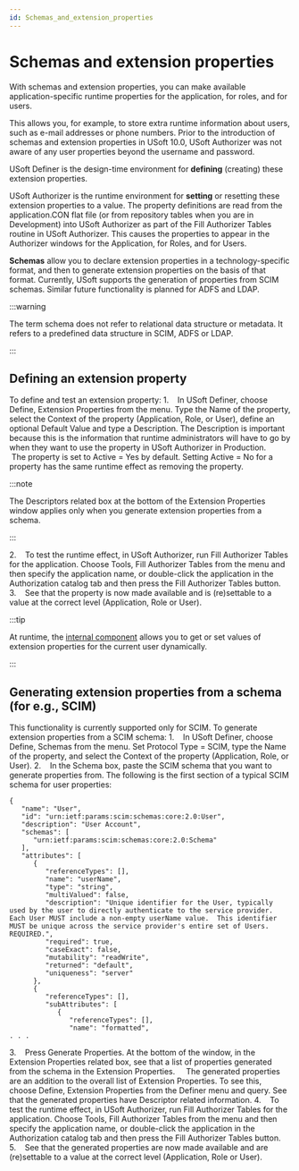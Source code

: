 ```yaml
---
id: Schemas_and_extension_properties
---
```


# Schemas and extension properties

With schemas and extension properties, you can make available application-specific runtime properties for the application, for roles, and for users.

This allows you, for example, to store extra runtime information about users, such as e-mail addresses or phone numbers. Prior to the introduction of schemas and extension properties in USoft 10.0, USoft Authorizer was not aware of any user properties beyond the username and password.

USoft Definer is the design-time environment for **defining** (creating) these extension properties.

USoft Authorizer is the runtime environment for **setting** or resetting these extension properties to a value. The property definitions are read from the application.CON flat file (or from repository tables when you are in Development) into USoft Authorizer as part of the Fill Authorizer Tables routine in USoft Authorizer. This causes the properties to appear in the Authorizer windows for the Application, for Roles, and for Users.

**Schemas** allow you to declare extension properties in a technology-specific format, and then to generate extension properties on the basis of that format. Currently, USoft supports the generation of properties from SCIM schemas. Similar future functionality is planned for ADFS and LDAP.


:::warning

The term schema does not refer to relational data structure or metadata. It refers to a predefined data structure in SCIM, ADFS or LDAP.

:::

## Defining an extension property

To define and test an extension property:
1.    In USoft Definer, choose Define, Extension Properties from the menu. Type the Name of the property, select the Context of the property (Application, Role, or User), define an optional Default Value and type a Description. The Description is important because this is the information that runtime administrators will have to go by when they want to use the property in USoft Authorizer in Production.
    The property is set to Active = Yes by default. Setting Active = No for a property has the same runtime effect as removing the property.


:::note

The Descriptors related box at the bottom of the Extension Properties window applies only when you generate extension properties from a schema.

:::

2.    To test the runtime effect, in USoft Authorizer, run Fill Authorizer Tables for the application. Choose Tools, Fill Authorizer Tables from the menu and then specify the application name, or double-click the application in the Authorization catalog tab and then press the Fill Authorizer Tables button.
3.    See that the property is now made available and is (re)settable to a value at the correct level (Application, Role or User).


:::tip

At runtime, the [internal component](/docs/Extensions/CurrentUser_internal_component) allows you to get or set values of extension properties for the current user dynamically.

:::

## Generating extension properties from a schema (for e.g., SCIM)

This functionality is currently supported only for SCIM.
To generate extension properties from a SCIM schema:
1.    In USoft Definer, choose Define, Schemas from the menu. Set Protocol Type = SCIM, type the Name of the property, and select the Context of the property (Application, Role, or User).
2.    In the Schema box, paste the SCIM schema that you want to generate properties from. The following is the first section of a typical SCIM schema for user properties:

```language-json
{
   "name": "User",
   "id": "urn:ietf:params:scim:schemas:core:2.0:User",
   "description": "User Account",
   "schemas": [
      "urn:ietf:params:scim:schemas:core:2.0:Schema"
   ],
   "attributes": [
      {
         "referenceTypes": [],
         "name": "userName",
         "type": "string",
         "multiValued": false,
         "description": "Unique identifier for the User, typically used by the user to directly authenticate to the service provider. Each User MUST include a non-empty userName value.  This identifier MUST be unique across the service provider's entire set of Users. REQUIRED.",
         "required": true,
         "caseExact": false,
         "mutability": "readWrite",
         "returned": "default",
         "uniqueness": "server"
      },
      {
         "referenceTypes": [],
         "subAttributes": [
            {
               "referenceTypes": [],
               "name": "formatted",
. . .
```

3.    Press Generate Properties. At the bottom of the window, in the Extension Properties related box, see that a list of properties generated from the schema in the Extension Properties.
    The generated properties are an addition to the overall list of Extension Properties. To see this, choose Define, Extension Properties from the Definer menu and query. See that the generated properties have Descriptor related information.
4.    To test the runtime effect, in USoft Authorizer, run Fill Authorizer Tables for the application. Choose Tools, Fill Authorizer Tables from the menu and then specify the application name, or double-click the application in the Authorization catalog tab and then press the Fill Authorizer Tables button.
5.    See that the generated properties are now made available and are (re)settable to a value at the correct level (Application, Role or User).

 
